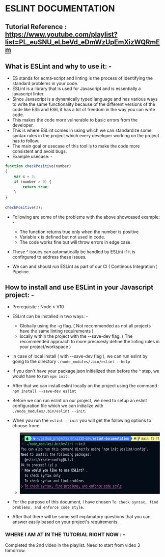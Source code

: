 # ESLINT DOCUMENTATION

## Tutorial Reference : <https://www.youtube.com/playlist?list=PL_euSNU_eLbeVd_eDmWzUpEmXizWQRmEm>

## What is ESLint and why to use it: -

- ES stands for ecma-script and linting is the process of identifying the standard problems in your code.
- ESLint is a library that is used for Javascript and is essentially a javascript linter.
- Since Javascript is a dynamically typed language and has various ways to write the same functionality because of the different versions of the code like ES5 and ES6, it has a lot of freedom in the way you can write code.
- This makes the code more vulnerable to basic errors from the developer.
- This is where ESLint comes in using which we can standardize some syntax rules in the project which every developer working on the project has to follow.
- The main goal or usecase of this tool is to make the code more consistent and avoid bugs.
- Example usecase: -

```javascript
function checkPositive(number)
{
    var x = 3;
    if (number > 0) {
        return true;
    }
}

checkPositive(3);
```

- Following are some of the problems with the above showcased example: -
    - The function returns true only when the number is positive
    - Variable x is defined but not used in code.
    - The code works fine but will throw errors in edge case.

- These ^ issues can automatically be handled by ESLint if it is confirgured to address these issues.
- We can and should run ESLint as part of our CI ( Continous Integration ) Pipeline.

## How to install and use ESLint in your Javascript project: -

- Prerequisite : Node > V10
- ESLint can be installed in two ways: -
    - Globally using the -g flag. ( Not recommended as not all projects have the same linting requirements )
    - locally within the project with the --save-dev flag. ( The recommended approach to more precicesly define the linting rules in your project/workspace )
- In case of local install ( with --save-dev flag ), we can run eslint by going to the directory `./node_modules/.bin/eslint --help`
- If you don't have your package.json initialized then before the ^ step, we would have to run `npm init`.
- After that we can install eslint locally on the project using the command : `npm install --save-dev eslint`
- Before we can run eslint on our project, we need to setup an eslint configuration file which we can initialize with `./node_modules/.bin/eslint --init`.

- When you run the `eslint --init` you will get the following options to choose from: -
    - <img src="images/eslint_init_screenshot_1.png" height="200" />
- For the purpose of this document, I have chosen `To check syntax, find problems, and enforce code style`.
- After that there will be some self explanatory questions that you can answer easily based on your project's requirements.

### WHERE I AM AT IN THE TUTORIAL RIGHT NOW : -

Completed the 2nd video in the playlist. Need to start from video 3 tomorrow.
